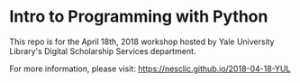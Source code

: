 # Intro to Programming with Python

This repo is for the April 18th, 2018 workshop hosted by Yale University Library's Digital Scholarship Services department. 

For more information, please visit: https://nesclic.github.io/2018-04-18-YUL
